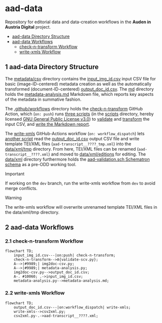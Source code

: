 # aad-data

Repository for editorial data and data-creation workflows in the **Auden in Austria Digital** project.

- [aad-data Directory Structure](#1-aad-data-directory-structure)
- [aad-data Workflows](#2-aad-data-workflows)
  - [check-n-transform Workflow](#21-check-n-transform-workflow)
  - [write-xmls Workflow](#22-write-xmls-workflow)

## 1 aad-data Directory Structure

The [metadata/csv](metadata/csv) directory contains the [input_img_id.csv](metadata/csv/input_img_id.csv) input CSV file for basic (image-ID-centered) metadata creation as well as the automatically transformed (document-ID-centered) [output_doc_id.csv](metadata/csv/output_doc_id.csv). The [md](metadata/md) directory holds the [metadata-analysis.md](metadata/md/metadata-analysis.md) Markdown file, which reports key aspects of the metadata in summative fashion.

The [.github/workflows](.github/workflows) directory holds the [check-n-transform](.github/workflows/check-n-transform.yml) GitHub Action, which (`on: push`) runs [three scripts](scripts/check-n-transform) (in the [scripts](scripts) directory, hereby licensed [GNU General Public License v3.0](https://www.gnu.org/licenses/gpl-3.0.html#license-text)) to [validate](scripts/check-n-transform/validate-csv.py) and [transform](scripts/check-n-transform/img2doc-csv.py) the input CSV, and [write the Markdown report](scripts/check-n-transform/metadata-analysis.py).

The [write-xmls](.github/workflows/write-xmls.yml) GitHub-Actions workflow (`on: workflow_dispatch`) lets [another script](scripts/write-xmls/csv2xml.py) read the [output_doc_id.csv](metadata/csv/output_doc_id.csv) output CSV file and write template TEI/XML files (`aad-transcript__????_tmp.xml`) into the [data/xml/tmp](data/xml/tmp) directory. From here, TEI/XML files can be renamed (`aad-transcript__????.xml`) and moved to [data/xml/editions](data/xml/editions) for editing. The [data/xml](data/xml) directory furthermore holds the [aad-validation.sch Schematron schema](data/xml/aad-validation.sch) as a pre-ODD working tool.

> [!IMPORTANT]
> If working on the `dev` branch, run the write-xmls workflow from `dev` to avoid merge conflicts.

> [!WARNING]  
> The write-xmls workflow will overwrite unrenamed template TEI/XML files in the data/xml/tmp directory.

## 2 aad-data Workflows
### 2.1 check-n-transform Workflow
```mermaid
flowchart TD;
    input_img_id.csv---|on:push| check-n-transform;
    check-n-transform-->A{validate-scv.py};
    A-->|#9989;| img2doc-csv.py;
    A-->|#9989;| metadata-analysis.py;
    img2doc-csv.py-->output_doc_id.csv;
    A-. #10060; .->input_img_id.csv;
    metadata-analysis.py-->metadata-analysis.md;
```
### 2.2 write-xmls Workflow
```mermaid
flowchart TD;
    output_doc_id.csv---|on:workflow_dispatch| write-xmls;
    write-xmls-->csv2xml.py;
    csv2xml.py-.->aad-transcript__????.xml;
```
